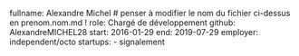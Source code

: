 fullname: Alexandre Michel # penser à modifier le nom du fichier ci-dessus en prenom.nom.md !
role: Chargé de développement 
github: AlexandreMICHEL28
start: 2016-01-29 
end: 2019-07-29
employer: independent/octo
startups:
    - signalement
